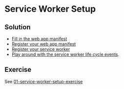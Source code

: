 # Service Worker Setup

## Solution

- [Fill in the web app manifest](https://github.com/voorhoede/pwa-masterclass-6-7-2018/commit/4d7033029ad7b370a35848930bdb43af8db0260f)
- [Register your web app manifest](https://github.com/voorhoede/pwa-masterclass-6-7-2018/commit/4c14f2d7857e0b035d8666ac1fb35f35effcb9ce)
- [Register your service worker](https://github.com/voorhoede/pwa-masterclass-6-7-2018/commit/b6c7f145d6a465c8e8a704ab1eb68dfc57d787b1)
- [Play around with the service worker life cycle events](https://github.com/voorhoede/pwa-masterclass-6-7-2018/commit/1106eb38598539d5020b855b5c7ce5ee0cc7488b).

## Exercise

See [01-service-worker-setup-exercise](https://github.com/voorhoede/pwa-masterclass-6-7-2018/tree/01-service-worker-setup-exercise)

